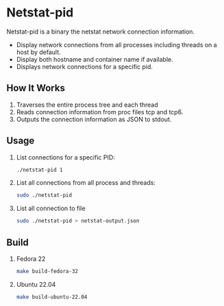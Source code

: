 # Netstat-pid 

Netstat-pid is a binary the netstat network connection information.

* Display network connections from all processes including threads on a host by default.
* Display both hostname and container name if available.
* Displays network connections for a specific pid.

## How It Works

1. Traverses the entire process tree and each thread 
2. Reads connection information from proc files tcp and tcp6.
3. Outputs the connection information as JSON to stdout.

## Usage

1. List connections for a specific PID:

    ```sh
    ./netstat-pid 1
    ```

2. List all connections from all process and threads:

    ```sh
    sudo ./netstat-pid
    ```
3. List all connection to file

    ```sh
    sudo ./netstat-pid > netstat-output.json
    ```
    
## Build


1. Fedora 22

    ```sh
    make build-fedora-32
    ```

2. Ubuntu 22.04

    ```sh
    make build-ubuntu-22.04
    ```

